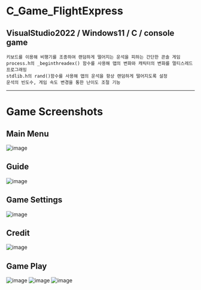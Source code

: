 # C_Game_FlightExpress

## VisualStudio2022 / Windows11 / C / console game  
    키보드를 이용해 비행기를 조종하여 랜덤하게 떨어지는 운석을 피하는 간단한 콘솔 게임  
    process.h의 _beginthreadex() 함수를 사용해 맵의 변화와 캐릭터의 변화를 멀티스레드 프로그래밍  
    stdlib.h의 rand()함수를 사용해 맵의 운석을 항상 랜덤하게 떨어지도록 설정  
    운석의 빈도수, 게임 속도 변경을 통한 난이도 조절 기능  

****

# Game Screenshots
## Main Menu
![image](https://github.com/mixgolem/C_Game_FlightExpress/assets/130221911/a4c19811-72fa-40fd-a831-edfb8fc5b189)

## Guide
![image](https://github.com/mixgolem/C_Game_FlightExpress/assets/130221911/e2394c41-fca4-431e-b7ea-64a5c0536158)

## Game Settings
![image](https://github.com/mixgolem/C_Game_FlightExpress/assets/130221911/f975786c-a1be-4df6-b525-392b4ce250cb)

## Credit
![image](https://github.com/mixgolem/C_Game_FlightExpress/assets/130221911/f70e5afd-25a0-4ffd-beb8-0558caa64cf7)

## Game Play
![image](https://github.com/mixgolem/C_Game_FlightExpress/assets/130221911/7289c2ff-132c-4803-9f6a-fe7e0764638d)
![image](https://github.com/mixgolem/C_Game_FlightExpress/assets/130221911/1ca0be78-ebb9-4d68-98d9-b10fd91d7fa4)
![image](https://github.com/mixgolem/C_Game_FlightExpress/assets/130221911/1ba5af80-8274-4bf4-b4cb-611633b5e61c)
